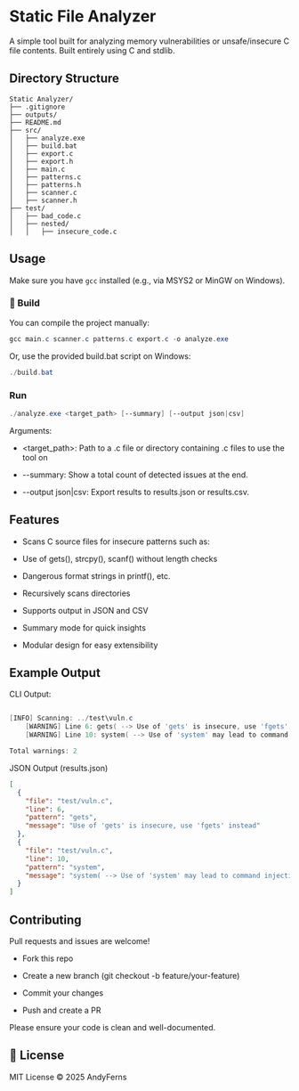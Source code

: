 # Static File Analyzer

A simple tool built for analyzing memory vulnerabilities or unsafe/insecure C file contents. Built entirely using C and stdlib.

## Directory Structure

```text
Static Analyzer/
├── .gitignore
├── outputs/
├── README.md
├── src/
│   ├── analyze.exe
│   ├── build.bat
│   ├── export.c
│   ├── export.h
│   ├── main.c
│   ├── patterns.c
│   ├── patterns.h
│   ├── scanner.c
│   ├── scanner.h
├── test/
│   ├── bad_code.c
│   ├── nested/
│   │   ├── insecure_code.c
```

## Usage

Make sure you have `gcc` installed (e.g., via MSYS2 or MinGW on Windows).

### 🔧 Build

You can compile the project manually:

```PowerShell
gcc main.c scanner.c patterns.c export.c -o analyze.exe
```

Or, use the provided build.bat script on Windows:

```powershell
./build.bat
```

### Run

```PowerShell
./analyze.exe <target_path> [--summary] [--output json|csv]
```

Arguments:

- <target_path>: Path to a .c file or directory containing .c files to use the tool on

- --summary: Show a total count of detected issues at the end.

- --output json|csv: Export results to results.json or results.csv.

## Features

- Scans C source files for insecure patterns such as:

- Use of gets(), strcpy(), scanf() without length checks

- Dangerous format strings in printf(), etc.

- Recursively scans directories

- Supports output in JSON and CSV

- Summary mode for quick insights

- Modular design for easy extensibility

## Example Output

CLI Output:

```PowerShell

[INFO] Scanning: ../test\vuln.c
    [WARNING] Line 6: gets( --> Use of 'gets' is insecure, use 'fgets' instead.
    [WARNING] Line 10: system( --> Use of 'system' may lead to command injection.

Total warnings: 2
```

JSON Output (results.json)

```json
[
  {
    "file": "test/vuln.c",
    "line": 6,
    "pattern": "gets",
    "message": "Use of 'gets' is insecure, use 'fgets' instead"
  },
  {
    "file": "test/vuln.c",
    "line": 10,
    "pattern": "system",
    "message": "system( --> Use of 'system' may lead to command injection."
  }
]
```

## Contributing

Pull requests and issues are welcome!

- Fork this repo

- Create a new branch (git checkout -b feature/your-feature)

- Commit your changes

- Push and create a PR

Please ensure your code is clean and well-documented. 

## 📜 License

MIT License © 2025 AndyFerns
